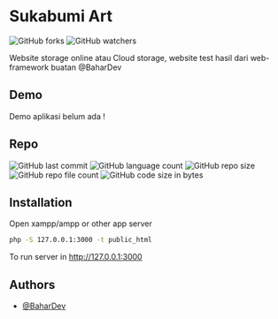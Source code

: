 
# Sukabumi Art
![GitHub forks](https://img.shields.io/github/forks/BaharudinZaelani/sukabumi-art?style=social) 
![GitHub watchers](https://img.shields.io/github/watchers/BaharudinZaelani/sukabumi-art?style=social)

Website storage online atau Cloud storage, website test hasil dari web-framework buatan @BaharDev

## Demo
Demo aplikasi belum ada !

## Repo
![GitHub last commit](https://img.shields.io/github/last-commit/BaharudinZaelani/sukabumi-art?label=Commit&style=flat-square)
![GitHub language count](https://img.shields.io/github/languages/count/BaharudinZaelani/sukabumi-art?label=Languages&style=flat-square)
![GitHub repo size](https://img.shields.io/github/repo-size/BaharudinZaelani/sukabumi-art?style=flat-square)
![GitHub repo file count](https://img.shields.io/github/directory-file-count/BaharudinZaelani/sukabumi-art?style=flat-square)
![GitHub code size in bytes](https://img.shields.io/github/languages/code-size/BaharudinZaelani/sukabumi-art?style=flat-square)


## Installation
Open xampp/ampp or other app server

```bash
php -S 127.0.0.1:3000 -t public_html
```

To run server in http://127.0.0.1:3000
## Authors

- [@BaharDev](https://www.github.com/BaharudinZaelani)

